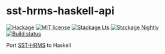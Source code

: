# sst-hrms-haskell-api

[![Hackage](https://img.shields.io/hackage/v/sst-hrms-haskell-api.svg)](https://hackage.haskell.org/package/sst-hrms-haskell-api)
[![MIT license](https://img.shields.io/badge/license-MIT-blue.svg)](LICENSE)
[![Stackage Lts](http://stackage.org/package/sst-hrms-haskell-api/badge/lts)](http://stackage.org/lts/package/sst-hrms-haskell-api)
[![Stackage Nightly](http://stackage.org/package/sst-hrms-haskell-api/badge/nightly)](http://stackage.org/nightly/package/sst-hrms-haskell-api)
[![Build status](https://secure.travis-ci.org/bangn/sst-hrms-haskell-api.svg)](https://travis-ci.org/bangn/sst-hrms-haskell-api)

Port [SST-HRMS](https://github.com/bangn/SST-HRMS) to Haskell
